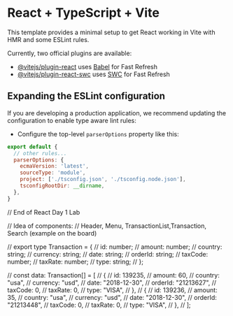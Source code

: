 # React + TypeScript + Vite

This template provides a minimal setup to get React working in Vite with HMR and some ESLint rules.

Currently, two official plugins are available:

- [@vitejs/plugin-react](https://github.com/vitejs/vite-plugin-react/blob/main/packages/plugin-react/README.md) uses [Babel](https://babeljs.io/) for Fast Refresh
- [@vitejs/plugin-react-swc](https://github.com/vitejs/vite-plugin-react-swc) uses [SWC](https://swc.rs/) for Fast Refresh

## Expanding the ESLint configuration

If you are developing a production application, we recommend updating the configuration to enable type aware lint rules:

- Configure the top-level `parserOptions` property like this:

```js
export default {
  // other rules...
  parserOptions: {
    ecmaVersion: 'latest',
    sourceType: 'module',
    project: ['./tsconfig.json', './tsconfig.node.json'],
    tsconfigRootDir: __dirname,
  },
}
```

// End of React Day 1 Lab

// Idea of components:
// Header, Menu, TransactionList,Transaction, Search (example on the board)

// export type Transaction = {
//   id: number;
//   amount: number;
//   country: string;
//   currency: string;
//   date: string;
//   orderId: string;
//   taxCode: number;
//   taxRate: number;
//   type: string;
// };

// const data: Transaction[] = [
//   {
//     id: 139235,
//     amount: 60,
//     country: "usa",
//     currency: "usd",
//     date: "2018-12-30",
//     orderId: "21213627",
//     taxCode: 0,
//     taxRate: 0,
//     type: "VISA",
//   },
//   {
//     id: 139236,
//     amount: 35,
//     country: "usa",
//     currency: "usd",
//     date: "2018-12-30",
//     orderId: "21213448",
//     taxCode: 0,
//     taxRate: 0,
//     type: "VISA",
//   },
// ];

